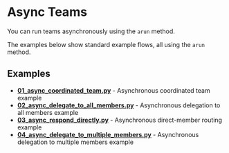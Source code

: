 # Async Teams

You can run teams asynchronously using the `arun` method.

The examples below show standard example flows, all using the `arun` method.

## Examples

- **[01_async_coordinated_team.py](./01_async_coordinated_team.py)** - Asynchronous coordinated team example
- **[02_async_delegate_to_all_members.py](./02_async_delegate_to_all_members.py)** - Asynchronous delegation to all members example
- **[03_async_respond_directly.py](./03_async_respond_directly.py)** - Asynchronous direct-member routing example
- **[04_async_delegate_to_multiple_members.py](./04_async_delegate_to_multiple_members.py)** - Asynchronous delegation to multiple members example
